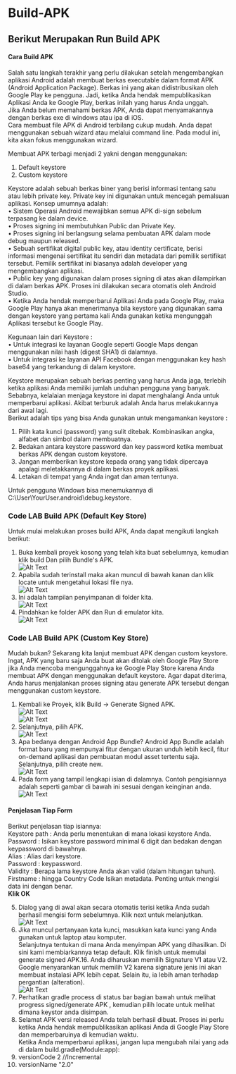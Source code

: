 # Build-APK
## Berikut Merupakan Run Build APK <br>

#### Cara Build APK
Salah satu langkah terakhir yang perlu dilakukan setelah mengembangkan aplikasi Android adalah membuat berkas executable dalam format APK (Android Application Package). Berkas ini yang akan didistribusikan oleh Google Play ke pengguna. Jadi, ketika Anda hendak mempublikasikan Aplikasi Anda ke Google Play, berkas inilah yang harus Anda unggah. <br>
Jika Anda belum memahami berkas APK, Anda dapat menyamakannya dengan berkas exe di windows atau ipa di iOS.<br>
Cara membuat file APK di Android terbilang cukup mudah. Anda dapat menggunakan sebuah wizard atau melalui command line. Pada modul ini, kita akan fokus menggunakan wizard. <br>

Membuat APK terbagi menjadi 2 yakni dengan menggunakan: <br>
1.	Default keystore <br>
2.	Custom keystore <br>


Keystore adalah sebuah berkas biner yang berisi informasi tentang satu atau lebih private key. Private key ini digunakan untuk mencegah pemalsuan aplikasi. Konsep umumnya adalah: <br>
•	Sistem Operasi Android mewajibkan semua APK di-sign sebelum terpasang ke dalam device. <br>
•	Proses signing ini membutuhkan Public dan Private Key. <br>
•	Proses signing ini berlangsung selama pembuatan APK dalam mode debug maupun released. <br>
•	Sebuah sertifikat digital public key, atau identity certificate, berisi informasi mengenai sertifikat itu sendiri dan metadata dari pemilik sertifikat tersebut. Pemilik sertifikat ini biasanya adalah developer yang mengembangkan aplikasi. <br>
•	Public key yang digunakan dalam proses signing di atas akan dilampirkan di dalam berkas APK. Proses ini dilakukan secara otomatis oleh Android Studio. <br>
•	Ketika Anda hendak memperbarui Aplikasi Anda pada Google Play, maka Google Play hanya akan menerimanya bila keystore yang digunakan sama dengan keystore yang pertama kali Anda gunakan ketika mengunggah Aplikasi tersebut ke Google Play. <br>


Kegunaan lain dari Keystore : <br>
•	Untuk integrasi ke layanan Google seperti Google Maps dengan menggunakan nilai hash (digest SHA1) di dalamnya. <br>
•	Untuk integrasi ke layanan API Facebook dengan menggunakan key hash base64 yang terkandung di dalam keystore. <br>


Keystore merupakan sebuah berkas penting yang harus Anda jaga, terlebih ketika aplikasi Anda memiliki jumlah unduhan pengguna yang banyak. Sebabnya, kelalaian menjaga keystore ini dapat menghalangi Anda untuk memperbarui aplikasi. Akibat terburuk adalah Anda harus melakukannya dari awal lagi. <br>
Berikut adalah tips yang bisa Anda gunakan untuk mengamankan keystore : <br>
1.	Pilih kata kunci (password) yang sulit ditebak. Kombinasikan angka, alfabet dan simbol dalam membuatnya. <br>
2.	Bedakan antara keystore password dan key password ketika membuat berkas APK dengan custom keystore. <br>
3.	Jangan memberikan keystore kepada orang yang tidak dipercaya apalagi meletakkannya di dalam berkas proyek aplikasi. <br>
4.	Letakan di tempat yang Anda ingat dan aman tentunya. <br>

Untuk pengguna Windows bisa menemukannya di  C:\User\YourUser\.android\debug.keystore.

### Code LAB Build APK (Default Key Store) <br>
Untuk mulai melakukan proses build APK, Anda dapat mengikuti langkah berikut: <br>
1. Buka kembali proyek kosong yang telah kita buat sebelumnya, kemudian klik build Dan pilih Bundle's APK. <br>
![Alt Text](https://github.com/adam033/Build-APK/blob/master/Screenshot%20(237).png) <br>
2. Apabila sudah terinstall maka akan muncul di bawah kanan dan klik locate untuk mengetahui lokasi file nya. <br>
![Alt Text](https://github.com/adam033/Build-APK/blob/master/Screenshot%20(238).png) <br>
3. Ini adalah tampilan penyimpanan di folder kita. <br>
![Alt Text](https://github.com/adam033/Build-APK/blob/master/Screenshot%20(239).png) <br>
4. Pindahkan ke folder APK dan Run di emulator kita. <br>
![Alt Text](https://github.com/adam033/Build-APK/blob/master/Screenshot%20(240).png) <br>


### Code LAB Build APK (Custom Key Store) <br>
Mudah bukan? Sekarang kita lanjut membuat APK dengan custom keystore.  Ingat, APK yang baru saja Anda buat akan ditolak oleh Google Play Store jika Anda mencoba mengunggahnya ke Google Play Store karena Anda membuat APK dengan menggunakan default keystore. Agar dapat diterima, Anda harus menjalankan proses signing atau generate APK tersebut dengan menggunakan custom keystore. <br>
1. Kembali ke Proyek, klik Build → Generate Signed APK. <br>
![Alt Text](https://github.com/adam033/Build-APK/blob/master/Screenshot%20(241).png) <br>
![Alt Text](https://github.com/adam033/Build-APK/blob/master/Screenshot%20(242).png) <br>
2. Selanjutnya, pilih APK. <br>
![Alt Text](https://github.com/adam033/Build-APK/blob/master/Screenshot%20(243).png) <br>
3. Apa bedanya dengan Android App Bundle? Android App Bundle adalah format baru yang mempunyai fitur dengan ukuran unduh lebih kecil, fitur on-demand aplikasi dan pembuatan modul asset tertentu saja. <br>
Selanjutnya, pilih create new. <br>
![Alt Text](https://github.com/adam033/Build-APK/blob/master/Screenshot%20(244).png) <br>
4. Pada form yang tampil lengkapi isian di dalamnya. Contoh pengisiannya adalah seperti gambar di bawah ini sesuai dengan keinginan anda. <br>
![Alt Text](https://github.com/adam033/Build-APK/blob/master/Screenshot%20(245).png) <br>


#### Penjelasan Tiap Form <br>
Berikut penjelasan tiap isiannya: <br>
Keystore path :	Anda perlu menentukan di mana lokasi keystore Anda. <br>
Password      :	Isikan keystore password minimal 6 digit dan bedakan dengan keypassword di bawahnya. <br>
Alias         :	Alias dari keystore. <br>
Password      :	keypassword. <br>
Validity	    : Berapa lama keystore Anda akan valid (dalam hitungan tahun). <br>
Firstname     : hingga Country Code	Isikan metadata. Penting untuk mengisi data ini dengan benar. <br>
**Klik OK** <br>

5. Dialog yang di awal akan secara otomatis terisi ketika Anda sudah berhasil mengisi form sebelumnya. Klik next untuk melanjutkan. <br>
![Alt Text](https://github.com/adam033/Build-APK/blob/master/Screenshot%20(246).png) <br>
6. Jika muncul pertanyaan kata kunci, masukkan kata kunci yang Anda gunakan untuk laptop atau komputer. <br>
Selanjutnya tentukan di mana Anda menyimpan APK yang dihasilkan. Di sini kami membiarkannya tetap default. Klik finish untuk memulai generate signed APK.16.	Anda diharuskan memilih Signature V1 atau V2. Google menyarankan untuk memilih V2 karena signature jenis ini akan membuat instalasi APK lebih cepat. Selain itu, ia lebih aman terhadap pergantian (alteration). <br>
![Alt Text](https://github.com/adam033/Build-APK/blob/master/Screenshot%20(247).png) <br>
7. Perhatikan gradle process di status bar bagian bawah untuk melihat progress signed/generate APK , kemudian pilih locate untuk melihat dimana keystor anda disimpan. <br>
8. Selamat APK versi released Anda telah berhasil dibuat. Proses ini perlu ketika Anda hendak mempublikasikan aplikasi Anda di Google Play Store dan memperbaruinya di kemudian waktu. <br>
Ketika Anda memperbarui aplikasi, jangan lupa mengubah nilai yang ada di dalam build.gradle(Module:app): <br>
1.	versionCode 2 //Incremental <br>
2.	versionName "2.0" <br>




  













